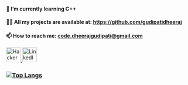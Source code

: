   
#### 🌱 I’m currently learning C++
#### 👨‍💻 All my projects are available at: https://github.com/gudipatidheeraj
#### 📫 How to reach me: code.dheerajgudipati@gmail.com


<a href="https://www.hackerrank.com/gudipatidheeraj" target="_blank">
  <img src="https://upload.wikimedia.org/wikipedia/commons/6/6a/Hackerrank_meaningful_logo.svg" width="40" height="40" alt="HackerRank"/>
</a>

<a href="https://www.linkedin.com/in/dheerajgudipati" target="_blank">
  <img src="https://cdn-icons-png.flaticon.com/512/174/174857.png" width="40" height="40" alt="LinkedIn"/>
</a>


### [![Top Langs](https://github-readme-stats-git-masterrstaa-rickstaa.vercel.app/api/top-langs/?username=gudipatidheeraj)](https://github.com/gudipatidheeraj/github-readme-stats)










<!--
**gudipatidheeraj/gudipatidheeraj** is a ✨ _special_ ✨ repository because its `README.md` (this file) appears on your GitHub profile.

Here are some ideas to get you started:

- 🔭 I’m currently working on ...
- 👯 I’m looking to collaborate on ...
- 🤔 I’m looking for help with ...
- 💬 Ask me about ...
- 😄 Pronouns: ...
- ⚡ Fun fact: ...
-->
